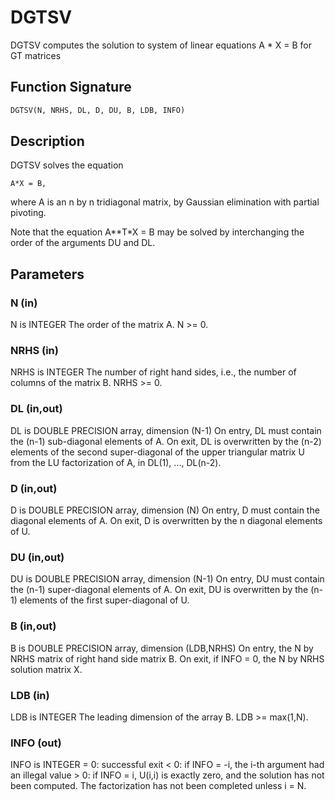 # DGTSV

DGTSV computes the solution to system of linear equations A * X = B for GT matrices

## Function Signature

```fortran
DGTSV(N, NRHS, DL, D, DU, B, LDB, INFO)
```

## Description


 DGTSV  solves the equation

    A*X = B,

 where A is an n by n tridiagonal matrix, by Gaussian elimination with
 partial pivoting.

 Note that the equation  A**T*X = B  may be solved by interchanging the
 order of the arguments DU and DL.

## Parameters

### N (in)

N is INTEGER The order of the matrix A. N >= 0.

### NRHS (in)

NRHS is INTEGER The number of right hand sides, i.e., the number of columns of the matrix B. NRHS >= 0.

### DL (in,out)

DL is DOUBLE PRECISION array, dimension (N-1) On entry, DL must contain the (n-1) sub-diagonal elements of A. On exit, DL is overwritten by the (n-2) elements of the second super-diagonal of the upper triangular matrix U from the LU factorization of A, in DL(1), ..., DL(n-2).

### D (in,out)

D is DOUBLE PRECISION array, dimension (N) On entry, D must contain the diagonal elements of A. On exit, D is overwritten by the n diagonal elements of U.

### DU (in,out)

DU is DOUBLE PRECISION array, dimension (N-1) On entry, DU must contain the (n-1) super-diagonal elements of A. On exit, DU is overwritten by the (n-1) elements of the first super-diagonal of U.

### B (in,out)

B is DOUBLE PRECISION array, dimension (LDB,NRHS) On entry, the N by NRHS matrix of right hand side matrix B. On exit, if INFO = 0, the N by NRHS solution matrix X.

### LDB (in)

LDB is INTEGER The leading dimension of the array B. LDB >= max(1,N).

### INFO (out)

INFO is INTEGER = 0: successful exit < 0: if INFO = -i, the i-th argument had an illegal value > 0: if INFO = i, U(i,i) is exactly zero, and the solution has not been computed. The factorization has not been completed unless i = N.

